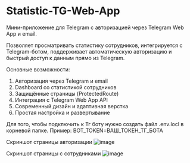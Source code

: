 # Statistic-TG-Web-App
Мини-приложение для Telegram с авторизацией через Telegram Web App и email.

Позволяет просматривать статистику сотрудников, интегрируется с Telegram-ботом, поддерживает автоматическую авторизацию и быстрый доступ к данным прямо из Telegram.

Основные возможности:
1. Авторизация через Telegram и email
2. Dashboard со статистикой сотрудников
3. Защищённые страницы (ProtectedRoute)
4. Интеграция с Telegram Web App API
5. Современный дизайн и адаптивная верстка
6. Простая настройка и развертывание

Для того, чтобы подключить к Тг боту нужно создать файл .env.locl в корневой папке. 
Пример: BOT_TOKEN=ВАШ_ТОКЕН_ТГ_БОТА

Скриншот страницы авторизации
![image](https://github.com/user-attachments/assets/96e509f8-3e92-457b-a002-306556018c31)

Скриншот страницы с сотрудниками
![image](https://github.com/user-attachments/assets/cf15fc08-8751-4d14-8109-96b7ff95e157)
